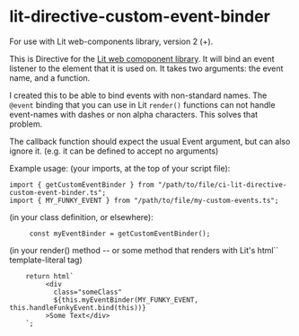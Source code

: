 # lit-directive-custom-event-binder

For use with Lit web-components library, version 2 (+).

This is Directive for the [Lit web comoponent library](https://lit.dev/). It will bind an event listener to the element that it is used on. It takes two arguments: the event name, and a function.

I created this to be able to bind events with non-standard names. The `@event` binding that
you can use in Lit `render()` functions can not handle event-names with dashes or non alpha
characters. This solves that problem.

The callback function should expect the usual Event argument, but can also ignore it.
(e.g. it can be defined to accept no arguments)

Example usage:
(your imports, at the top of your script file):

```
import { getCustomEventBinder } from "/path/to/file/ci-lit-directive-custom-event-binder.ts";
import { MY_FUNKY_EVENT } from "/path/to/file/my-custom-events.ts";
```

(in your class definition, or elsewhere):

```
     const myEventBinder = getCustomEventBinder();
```

(in your render() method -- or some method that renders with Lit's html`` template-literal tag)

```
    return html`
         <div
           class="someClass"
           ${this.myEventBinder(MY_FUNKY_EVENT, this.handleFunkyEvent.bind(this))}
         >Some Text</div>
    `;
```
